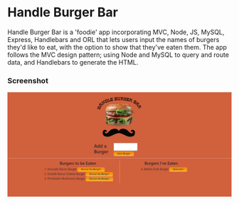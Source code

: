# Handle Burger Bar

Handle Burger Bar is a 'foodie' app incorporating MVC, Node, JS, MySQL, Express, Handlebars and ORL that lets users input the names of burgers they'd like to eat, with the option to show that they've eaten them. The app follows the MVC design pattern; using Node and MySQL to query and route data, and Handlebars to generate the HTML.

### Screenshot

![](public\img\HandleBurgerBar.png)
